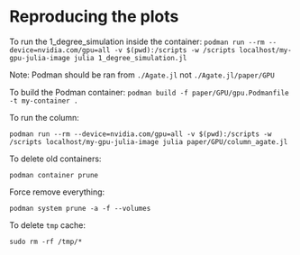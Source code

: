 # Reproducing the plots

To run the 1_degree_simulation inside the container:
`podman run --rm --device=nvidia.com/gpu=all -v $(pwd):/scripts -w /scripts localhost/my-gpu-julia-image julia 1_degree_simulation.jl`

Note:
Podman should be ran from `./Agate.jl` not `./Agate.jl/paper/GPU`

To build the Podman container:
`podman build -f paper/GPU/gpu.Podmanfile -t my-container .`


To run the column:

`podman run --rm --device=nvidia.com/gpu=all -v $(pwd):/scripts -w /scripts localhost/my-gpu-julia-image julia paper/GPU/column_agate.jl`


To delete old containers:

`podman container prune`

Force remove everything:

`podman system prune -a -f --volumes`


To delete `tmp` cache:

`sudo rm -rf /tmp/*`